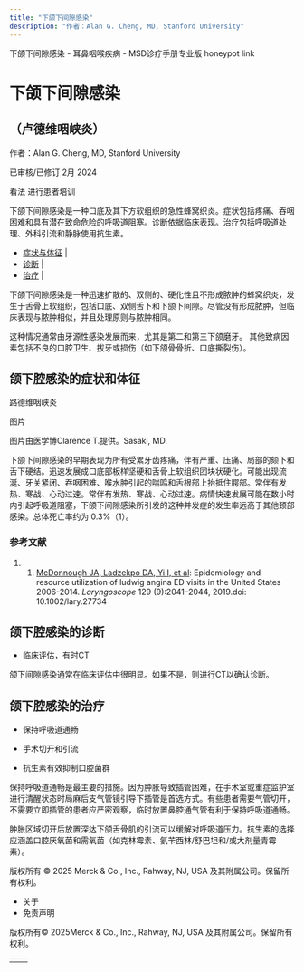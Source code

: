 ```yaml
---
title: "下颌下间隙感染"
description: "作者：Alan G. Cheng, MD, Stanford University"
---
```


﻿下颌下间隙感染 \- 耳鼻咽喉疾病 \- MSD诊疗手册专业版 honeypot link

# 下颌下间隙感染

## （卢德维咽峡炎）

作者：Alan G. Cheng, MD, Stanford University

已审核/已修订 2月 2024

看法 进行患者培训

下颌下间隙感染是一种口底及其下方软组织的急性蜂窝织炎。症状包括疼痛、吞咽困难和具有潜在致命危险的呼吸道阻塞。诊断依据临床表现。治疗包括呼吸道处理、外科引流和静脉使用抗生素。

- [症状与体征](#症状与体征_v946705_zh) \|
- [诊断](#诊断_v946708_zh) \|
- [治疗](#治疗_v946711_zh) \|

下颌下间隙感染是一种迅速扩散的、双侧的、硬化性且不形成脓肿的蜂窝织炎，发生于舌骨上软组织，包括口底、双侧舌下和下颌下间隙。尽管没有形成脓肿，但临床表现与脓肿相似，并且处理原则与脓肿相同。

这种情况通常由牙源性感染发展而来，尤其是第二和第三下颌磨牙。 其他致病因素包括不良的口腔卫生、拔牙或损伤（如下颌骨骨折、口底撕裂伤）。

## 颌下腔感染的症状和体征

路德维咽峡炎



图片

图片由医学博Clarence T.提供。Sasaki, MD.

下颌下间隙感染的早期表现为所有受累牙齿疼痛，伴有严重、压痛、局部的颏下和舌下硬结。迅速发展成口底部板样坚硬和舌骨上软组织团块状硬化。可能出现流涎、牙关紧闭、吞咽困难、喉水肿引起的喘鸣和舌根部上抬抵住腭部。常伴有发热、寒战、心动过速。常伴有发热、寒战、心动过速。病情快速发展可能在数小时内引起呼吸道阻塞，下颌下间隙感染所引发的这种并发症的发生率远高于其他颈部感染。总体死亡率约为 0.3%（1）。

### 参考文献

1. 1. [McDonnough JA, Ladzekpo DA, Yi I, et al](https://onlinelibrary.wiley.com/doi/10.1002/lary.27734): Epidemiology and resource utilization of ludwig angina ED visits in the United States 2006-2014. _Laryngoscope_ 129 (9):2041–2044, 2019.doi: 10.1002/lary.27734


## 颌下腔感染的诊断

- 临床评估，有时CT


颌下间隙感染通常在临床评估中很明显。如果不是，则进行CT以确认诊断。

## 颌下腔感染的治疗

- 保持呼吸道通畅

- 手术切开和引流

- 抗生素有效抑制口腔菌群


保持呼吸道通畅是最主要的措施。因为肿胀导致插管困难，在手术室或重症监护室进行清醒状态时局麻后支气管镜引导下插管是首选方式。有些患者需要气管切开，不需要立即插管的患者应严密观察，临时放置鼻腔通气管有利于保持呼吸道通畅。

肿胀区域切开后放置深达下颌舌骨肌的引流可以缓解对呼吸道压力。抗生素的选择应涵盖口腔厌氧菌和需氧菌（如克林霉素、氨苄西林/舒巴坦和/或大剂量青霉素）。



版权所有 © 2025
Merck & Co., Inc., Rahway, NJ, USA 及其附属公司。保留所有权利。

- 关于
- 免责声明

版权所有© 2025Merck & Co., Inc., Rahway, NJ, USA 及其附属公司。保留所有权利。

|     |     |
| --- | --- |
|  |  |
